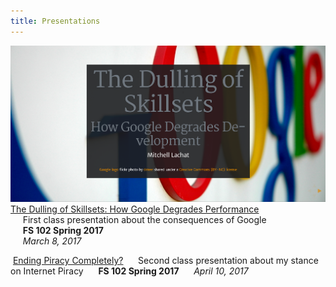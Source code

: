 ```yaml
---
title: Presentations
---
```

<a href="https://rawgit.com/Mitchello457/fs102Spring2017-presentation2-Mitchello457/master/The_Dulling_of_Skillsets.html#/"><img src="/img/DullingOfSkillsetsPic.png" alt=""></a>
[The Dulling of Skillsets: How Google Degrades Performance](https://rawgit.com/Mitchello457/fs102Spring2017-presentation2-Mitchello457/master/The_Dulling_of_Skillsets.html#/)          
&nbsp;&nbsp;&nbsp;&nbsp;&nbsp;First class presentation about the consequences of Google  
&nbsp;&nbsp;&nbsp;&nbsp;&nbsp;**FS 102 Spring 2017**        
&nbsp;&nbsp;&nbsp;&nbsp;&nbsp;*March 8, 2017*

<a href="https://rawgit.com/Mitchello457/fs102Spring2017-presentation3-Mitchello457/master/Ending_Piracy_Completely.html"><img scr="/img/EndingPiracyCompletely.png" alt=""></a>
[Ending Piracy Completely?](https://rawgit.com/Mitchello457/fs102Spring2017-presentation3-Mitchello457/master/Ending_Piracy_Completely.html)
&nbsp;&nbsp;&nbsp;&nbsp;&nbsp;Second class presentation about my stance on Internet Piracy
&nbsp;&nbsp;&nbsp;&nbsp;&nbsp;**FS 102 Spring 2017**
&nbsp;&nbsp;&nbsp;&nbsp;&nbsp;*April 10, 2017*
